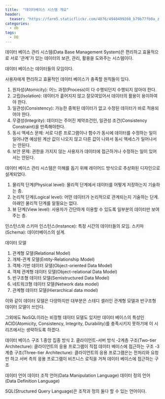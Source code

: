 ```yaml
---
title:  "데이터베이스 시스템 개요"
header:
  teaser: "https://farm5.staticflickr.com/4076/4940499208_b79b77fb0a_z.jpg"
categories: 
  - db
tags:
  - DB
---
```

 데이터 베이스 관리 시스템(Data Base Management System)은 편리하고 효율적으로 서로 '관계'가 있는 데이터의 보관, 관리, 활용을 도와주는 시스템이다.
 
 데이터 베이스는 데이터들의 모임이다. 
 
 사용자에게 편리하고 효율적인 데이터 베이스가 충족할 원칙들이 있다.
 
 1. 원자성(Atomicity): 어느 과정(Process)이 다 수행되던지 수행되지 않아야 한다.
 2. 고립(Isolation): 데이터가 흩어지지 않고 잘모여있어서 데이터의 활용이 용이하여야 한다.
 3. 일관성(Consistency): 가능한 중복된 데이터가 없고 수정된 데이터가 바로 적용되어야 한다.
 4. 무결성(Integrity): 데이터는 주어진 제약조건인, 일관성 조건(Consistency Constraint)을 만족해야한다.
 5. 동시 액세스 문제: 서로 다른 프로그램이나 함수가 동시에 데이터를 수정하는 일이 일어나면 예상된 계산 값이 나오지 않고 다른 값이 나와서 동시 액세스가 일어나서는 안된다.
 6. 보안 문제: 권한을 가지지 않는 사용자가 데이터에 접근하거나 수정하는 일이 있어서는 안된다. 
 
 
 데이터 베이스 관리 시스템은 이해를 돕기 위해 레이어드 방식으로 추상화된 디자인으로 설계되었다.
 
 1. 물리적 단계(Physical level): 물리적 단계에서 데이터를 어떻게 저장하는지 기술하는 층.
 2. 논리적 단계(Logical level): 어떤 데이터가 논리적으로 관계되는지 기술하는 단계. 아래인 물리적 단계를 알필요는 없다.
 3. 뷰 단계(View level): 사용자가 간단하게 이용할 수 있도록 일부분의 데이터만 보여주는 층.

인스턴스와 스키마
인스턴스(Instance): 특정 시간의 데이터들의 모임.
스키마(Schema): 데이터베이스의 설계.

데이터 모델
1. 관계형 모델(Relational Model)
2. 개체-관계 모델(Entity-Relationship Model)
3. 객체-기반 데이터 모델(Object-oriented Data Model)
4. 객체 관계형 데이터 모델(Object-relational Data Model)
5. 반구조형 데이터 모델(Semistructured Data Model)
6. 네트워크형 데이터 모델(Network data model)
7. 관계형 데이터 모델(Hierarchical data model)

이와 같이 데이터 모델은 다양하지만 대부분은 스테디 셀러인 관계형 모델과 반구조형 데이터 모델이 쓰인다.

그외에도 NoSQL이라는 비정형 데이터 모델도 있지만 데이터 베이스의 특성인 ACID(Atomicity, Consistency, Integrity, Durability)를 충족시키지 못하기에
이 시리즈에서는 생략하도록 하겠다.

데이터 베이스 구조
1.중앙 집중 방식
2. 클라이언트-서버 방식
-2계층 구조(Two-tier Architecture): 클라이언트의 응용 프로그램이 직접 데이터 베이스에 접근하는 구조
-3계층 구조(Three-tier Architecture): 클라이언트의 응용 프로그램은는 전처리와 요청만 하고 서버 측의 응용 프로그램이 비즈니스 로직을 거쳐 데이터 베이스에 접근하는 구조

데이터 언어
데이터 조작 언어(Data Manipulation Language)
데이터 정의 언어(Data Definition Language)

SQL(Structured Query Language)은 조작과 정의 둘다 할 수 있는 언어이다.
